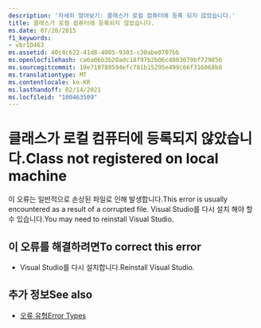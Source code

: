 ```yaml
---
description: '자세히 알아보기: 클래스가 로컬 컴퓨터에 등록 되지 않았습니다.'
title: 클래스가 로컬 컴퓨터에 등록되지 않았습니다.
ms.date: 07/20/2015
f1_keywords:
- vbrID463
ms.assetid: 40c4c622-41d8-4005-9303-c30abe0707bb
ms.openlocfilehash: ca6a06b3b20adc18f97b2b06c4803679bf729856
ms.sourcegitcommit: 10e719780594efc781b15295e499c66f316068b8
ms.translationtype: MT
ms.contentlocale: ko-KR
ms.lasthandoff: 02/14/2021
ms.locfileid: "100463509"
---
```

# <a name="class-not-registered-on-local-machine"></a><span data-ttu-id="fd9a0-103">클래스가 로컬 컴퓨터에 등록되지 않았습니다.</span><span class="sxs-lookup"><span data-stu-id="fd9a0-103">Class not registered on local machine</span></span>

<span data-ttu-id="fd9a0-104">이 오류는 일반적으로 손상된 파일로 인해 발생합니다.</span><span class="sxs-lookup"><span data-stu-id="fd9a0-104">This error is usually encountered as a result of a corrupted file.</span></span> <span data-ttu-id="fd9a0-105">Visual Studio를 다시 설치 해야 할 수 있습니다.</span><span class="sxs-lookup"><span data-stu-id="fd9a0-105">You may need to reinstall Visual Studio.</span></span>  
  
## <a name="to-correct-this-error"></a><span data-ttu-id="fd9a0-106">이 오류를 해결하려면</span><span class="sxs-lookup"><span data-stu-id="fd9a0-106">To correct this error</span></span>  
  
- <span data-ttu-id="fd9a0-107">Visual Studio를 다시 설치합니다.</span><span class="sxs-lookup"><span data-stu-id="fd9a0-107">Reinstall Visual Studio.</span></span>  
  
## <a name="see-also"></a><span data-ttu-id="fd9a0-108">추가 정보</span><span class="sxs-lookup"><span data-stu-id="fd9a0-108">See also</span></span>

- [<span data-ttu-id="fd9a0-109">오류 유형</span><span class="sxs-lookup"><span data-stu-id="fd9a0-109">Error Types</span></span>](../programming-guide/language-features/error-types.md)
